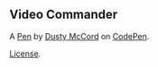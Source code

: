 Video Commander 
----------------


A [Pen](http://codepen.io/Dustatron/pen/YZBjqM) by [Dusty McCord](http://codepen.io/Dustatron) on [CodePen](http://codepen.io/).

[License](http://codepen.io/Dustatron/pen/YZBjqM/license).